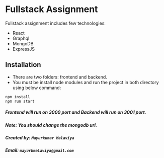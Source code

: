 # Fullstack Assignment

Fullstack assignment includes few technologies:
- React
- Graphql
- MongoDB
- ExpressJS

## Installation

- There are two folders: frontend and backend.
- You must be install node modules and run the project in both directory using below command:
``` 
npm install
npm run start
```

##### Frontend will run on 3000 port and Backend will run on 3001 port.
##### Note: You should change the mongodb url. 



##### Created by: ``` Mayurkumar Malaviya ```
##### Email: ``` mayurbmalaviya@gmail.com ```